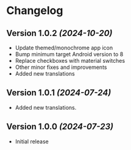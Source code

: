 Changelog
==========

Version 1.0.2 *(2024-10-20)*
----------------------------

* Update themed/monochrome app icon
* Bump minimum target Android version to 8
* Replace checkboxes with material switches
* Other minor fixes and improvements
* Added new translations

Version 1.0.1 *(2024-07-24)*
----------------------------

* Added new translations.

Version 1.0.0 *(2024-07-23)*
----------------------------

* Initial release

